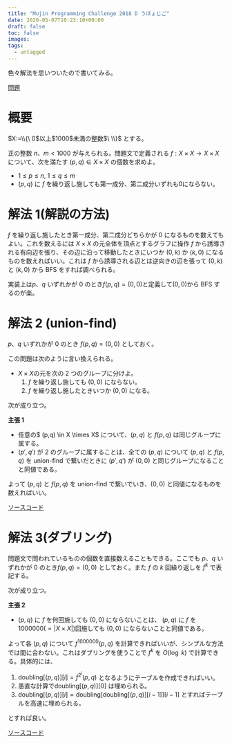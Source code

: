 ```yaml
---
title: "Mujin Programming Challenge 2018 D うほょじご"
date: 2020-05-07T10:23:10+09:00
draft: false
toc: false
images:
tags:
  - untagged
---
```


色々解法を思いついたので書いてみる。

<a href="https://atcoder.jp/contests/mujin-pc-2018/tasks/mujin_pc_2018_d" target="_blank">問題</a>

# 概要

$X:=\\{\ 0$以上$1000$未満の整数$\ \\}$ とする。

正の整数 $n$、$m<1000$ が与えられる。問題文で定義される $f:X \times X\rightarrow X \times X$ について、次を満たす $(p,q) \in X \times X$ の個数を求めよ。

- $1 \leq p \leq n$, $1 \leq q \leq m$
- $(p,q)$ に $f$ を繰り返し施しても第一成分、第二成分いずれも$0$にならない。

# 解法 1(解説の方法)

$f$ を繰り返し施したとき第一成分、第二成分どちらかが 0 になるものを数えてもよい。これを数えるには $X \times X$ の元全体を頂点とするグラフに操作 $f$ から誘導される有向辺を張り、その辺に沿って移動したときにいつか $(0,k)$ か $(k,0)$ になるものを数えればいい。これは $f$ から誘導される辺とは逆向きの辺を張って $(0,k)$ と $(k,0)$ から BFS をすれば調べられる。

実装上は$p$、$q$ いずれかが 0 のとき$f(p,q)=(0,0)$と定義して$(0,0)$から BFS するのが楽。

# 解法 2 (union-find)

$p$、$q$ いずれかが 0 のとき $f(p,q)=(0,0)$ としておく。

この問題は次のように言い換えられる。

- $X \times X$の元を次の 2 つのグループに分けよ。
  1. $f$ を繰り返し施しても $(0,0)$ にならない。
  1. $f$ を繰り返し施したときいつか $(0, 0)$ になる。

次が成り立つ。

**主張 1**

- 任意の$ (p,q) \in X \times X$ について、$(p,q)$ と $f(p,q)$ は同じグループに属する。
- $(p',q')$ が 2 のグループに属することは、全ての $(p,q)$ について $(p,q)$ と $f(p,q)$ を union-find で繋いだときに $(p',q')$ が $(0,0)$ と同じグループになることと同値である。

よって $(p,q)$ と $f(p,q)$ を union-find で繋いでいき、$(0,0)$ と同値になるものを数えればいい。

<a href="https://atcoder.jp/contests/mujin-pc-2018/submissions/12905331" target="_blank">ソースコード</a>

# 解法 3(ダブリング)

問題文で問われているものの個数を直接数えることもできる。ここでも $p$、$q$ いずれかが 0 のとき$f(p,q)=(0,0)$ としておく。また $f$ の $k$ 回繰り返しを $f^k$ で表記する。

次が成り立つ。

**主張 2**

- $(p,q)$ に $f$ を何回施しても $(0,0)$ にならないことは、 $(p,q)$ に $f$ を 1000000($=|X \times X|$)回施しても $(0,0)$ にならないことと同値である。

よって各 $(p,q)$ について $f^{1000000}(p,q)$ を計算できればいいが、シンプルな方法では間に合わない。これはダブリングを使うことで $f^k$ を $O(\log\ k)$ で計算できる。具体的には、

1. $\text{doubling}[(p,q)][i]=f^{2^i}(p,q)$ となるようにテーブルを作成できればいい。
1. 愚直な計算で$\text{doubling}[(p,q)][0]$ は埋められる。
1. $\text{doubling}[(p,q)][i]=\text{doubling}[\text{doubling}[(p,q)][i-1]][i-1]$ とすればテーブルを高速に埋められる。

とすれば良い。

<a href="https://atcoder.jp/contests/mujin-pc-2018/submissions/12915255" target="_blank">ソースコード</a>
